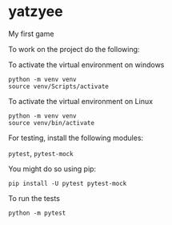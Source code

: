 # yatzyee
My first game

To work on the project do the following:

To activate the virtual environment on windows
```
python -m venv venv
source venv/Scripts/activate
```

To activate the virtual environment on Linux
```
python -m venv venv
source venv/bin/activate
```


For testing, install the following modules:

`pytest`, `pytest-mock`

You might do so using pip:
```
pip install -U pytest pytest-mock
```

To run the tests
```
python -m pytest
```
